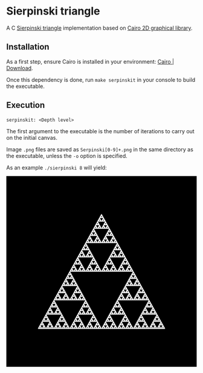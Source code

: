 # Sierpinski triangle

A C [Sierpinski triangle](https://en.wikipedia.org/wiki/Sierpinski_triangle)
implementation based on [Cairo 2D graphical
library](https://www.cairographics.org/).

## Installation
As a first step, ensure Cairo is installed in your environment: [Cairo |
Download](https://www.cairographics.org/download/).

Once this dependency is done, run `make serpinskit` in your console to build
the executable.

## Execution
```
serpinskit: <Depth level>
```
The first argument to the executable is the number of iterations to carry out
on the initial canvas.

Image `.png` files are saved as `Serpinski[0-9]+.png` in the same directory
as the executable, unless the `-o` option is specified.

As an example `./sierpinski 8` will yield:

!["Eight levels of the Sierpinski process"][1]


[1]: ./SierpinskiSample.png
